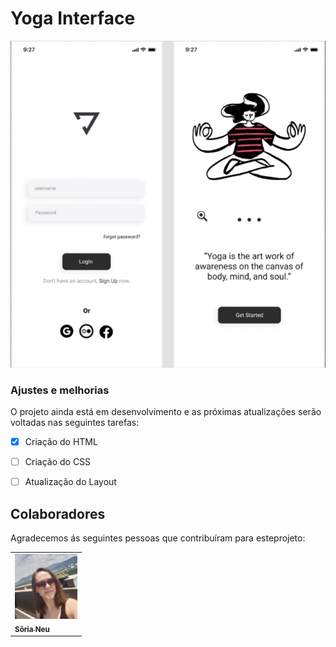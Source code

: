 # Yoga Interface



<img src="./assets/Yoga.png" alt="logo yoga">

### Ajustes e melhorias

O projeto ainda está em desenvolvimento e as próximas atualizações serão voltadas nas seguintes tarefas:

- [x] Criação do HTML

- [ ] Criação do CSS

- [ ] Atualização do Layout


## Colaboradores

Agradecemos ás seguintes pessoas que contribuíram para esteprojeto:

<table>
<tr>
<td aling="center">
<a href="#">
<img src="./assets/imagem_soria.jpeg" width="100px;" alt="Foto Sôria"/><br>
<sub>
<b>Sôria Neu</b>
</sub>
</a>
</td>
</tr>
</table>
